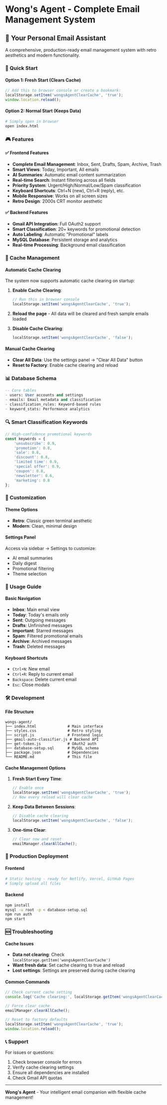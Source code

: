 # Wong's Agent - Complete Email Management System
## 🎯 Your Personal Email Assistant

A comprehensive, production-ready email management system with retro aesthetics and modern functionality.

### 🚀 Quick Start

#### Option 1: Fresh Start (Clears Cache)
```javascript
// Add this to browser console or create a bookmark:
localStorage.setItem('wongsAgentClearCache', 'true');
window.location.reload();
```

#### Option 2: Normal Start (Keeps Data)
```bash
# Simply open in browser
open index.html
```

### 🎮 Features

#### ✅ Frontend Features
- **Complete Email Management**: Inbox, Sent, Drafts, Spam, Archive, Trash
- **Smart Views**: Today, Important, All emails
- **AI Summaries**: Automatic email content summarization
- **Real-time Search**: Instant filtering across all fields
- **Priority System**: Urgent/High/Normal/Low/Spam classification
- **Keyboard Shortcuts**: Ctrl+N (new), Ctrl+R (reply), etc.
- **Mobile Responsive**: Works on all screen sizes
- **Retro Design**: 2000s CRT monitor aesthetic

#### ✅ Backend Features
- **Gmail API Integration**: Full OAuth2 support
- **Smart Classification**: 20+ keywords for promotional detection
- **Auto Labeling**: Automatic "Promotional" labels
- **MySQL Database**: Persistent storage and analytics
- **Real-time Processing**: Background email classification

### 🧹 Cache Management

#### Automatic Cache Clearing
The system now supports automatic cache clearing on startup:

1. **Enable Cache Clearing**:
   ```javascript
   // Run this in browser console
   localStorage.setItem('wongsAgentClearCache', 'true');
   ```

2. **Reload the page** - All data will be cleared and fresh sample emails loaded

3. **Disable Cache Clearing**:
   ```javascript
   localStorage.setItem('wongsAgentClearCache', 'false');
   ```

#### Manual Cache Clearing
- **Clear All Data**: Use the settings panel → "Clear All Data" button
- **Reset to Factory**: Enable cache clearing and reload

### 📊 Database Schema
```sql
-- Core tables
- users: User accounts and settings
- emails: Email metadata and classification
- classification_rules: Keyword-based rules
- keyword_stats: Performance analytics
```

### 🔍 Smart Classification Keywords
```javascript
// High-confidence promotional keywords
const keywords = {
    'unsubscribe': 0.9,
    'promotion': 0.8,
    'sale': 0.8,
    'discount': 0.8,
    'limited time': 0.9,
    'special offer': 0.9,
    'coupon': 0.8,
    'newsletter': 0.6,
    'marketing': 0.8
};
```

### 🎨 Customization

#### Theme Options
- **Retro**: Classic green terminal aesthetic
- **Modern**: Clean, minimal design

#### Settings Panel
Access via sidebar → Settings to customize:
- AI email summaries
- Daily digest
- Promotional filtering
- Theme selection

### 📱 Usage Guide

#### Basic Navigation
- **Inbox**: Main email view
- **Today**: Today's emails only
- **Sent**: Outgoing messages
- **Drafts**: Unfinished messages
- **Important**: Starred messages
- **Spam**: Filtered promotional emails
- **Archive**: Archived messages
- **Trash**: Deleted messages

#### Keyboard Shortcuts
- `Ctrl+N`: New email
- `Ctrl+R`: Reply to current email
- `Backspace`: Delete current email
- `Esc`: Close modals

### 🛠️ Development

#### File Structure
```
wongs-agent/
├── index.html              # Main interface
├── styles.css              # Retro styling
├── script.js               # Frontend logic
├── gmail-auto-classifier.js # Backend API
├── get-token.js            # OAuth2 auth
├── database-setup.sql      # MySQL schema
├── package.json            # Dependencies
└── README.md               # This file
```

#### Cache Management Options

1. **Fresh Start Every Time**:
   ```javascript
   // Enable once
   localStorage.setItem('wongsAgentClearCache', 'true');
   // Now every reload will clear cache
   ```

2. **Keep Data Between Sessions**:
   ```javascript
   // Disable cache clearing
   localStorage.setItem('wongsAgentClearCache', 'false');
   ```

3. **One-time Clear**:
   ```javascript
   // Clear now and reset
   emailManager.clearAllCache();
   ```

### 🔄 Production Deployment

#### Frontend
```bash
# Static hosting - ready for Netlify, Vercel, GitHub Pages
# Simply upload all files
```

#### Backend
```bash
npm install
mysql -u root -p < database-setup.sql
npm run auth
npm start
```

### 🆘 Troubleshooting

#### Cache Issues
- **Data not clearing**: Check `localStorage.getItem('wongsAgentClearCache')`
- **Want fresh data**: Set cache clearing to true and reload
- **Lost settings**: Settings are preserved during cache clearing

#### Common Commands
```javascript
// Check current cache setting
console.log('Cache clearing:', localStorage.getItem('wongsAgentClearCache'));

// Force clear cache
emailManager.clearAllCache();

// Reset to factory defaults
localStorage.setItem('wongsAgentClearCache', 'true');
window.location.reload();
```

### 📞 Support

For issues or questions:
1. Check browser console for errors
2. Verify cache clearing settings
3. Ensure all dependencies are installed
4. Check Gmail API quotas

---

**Wong's Agent** - Your intelligent email companion with flexible cache management!
